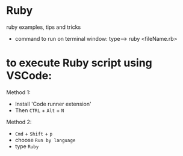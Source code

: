 # Ruby
ruby examples, tips and tricks


* command to run on terminal window:
type--> ruby <fileName.rb>

# to execute Ruby script using VSCode:
Method 1:
- Install 'Code runner extension'
- Then ```CTRL``` + ```Alt``` + ```N```

Method 2:
- `Cmd` + `Shift` + `p`
- choose `Run by language`
- type `Ruby`
